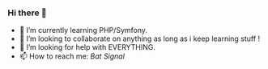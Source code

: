 ### Hi there 👋


- 🌱 I’m currently learning PHP/Symfony.
- 👯 I’m looking to collaborate on anything as long as i keep learning stuff !
- 🤔 I’m looking for help with EVERYTHING.
- 📫 How to reach me: *Bat Signal*
